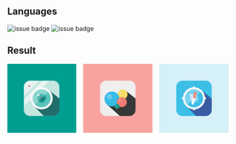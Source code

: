 ## Languages

![issue badge](https://img.shields.io/badge/language-HTML5-orange.svg)
![issue badge](https://img.shields.io/badge/language-CSS-informational.svg)

## Result

<img src="demo.gif" width="700" heigth="400">

